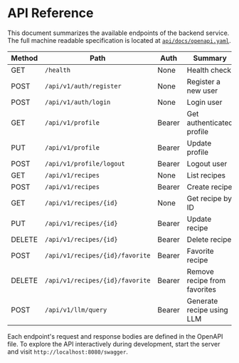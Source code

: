 # API Reference

This document summarizes the available endpoints of the backend service. The full machine readable specification is located at [`api/docs/openapi.yaml`](openapi.yaml).

| Method | Path | Auth | Summary |
|-------|------|------|---------|
| GET | `/health` | None | Health check |
| POST | `/api/v1/auth/register` | None | Register a new user |
| POST | `/api/v1/auth/login` | None | Login user |
| GET | `/api/v1/profile` | Bearer | Get authenticated profile |
| PUT | `/api/v1/profile` | Bearer | Update profile |
| POST | `/api/v1/profile/logout` | Bearer | Logout user |
| GET | `/api/v1/recipes` | None | List recipes |
| POST | `/api/v1/recipes` | Bearer | Create recipe |
| GET | `/api/v1/recipes/{id}` | None | Get recipe by ID |
| PUT | `/api/v1/recipes/{id}` | Bearer | Update recipe |
| DELETE | `/api/v1/recipes/{id}` | Bearer | Delete recipe |
| POST | `/api/v1/recipes/{id}/favorite` | Bearer | Favorite recipe |
| DELETE | `/api/v1/recipes/{id}/favorite` | Bearer | Remove recipe from favorites |
| POST | `/api/v1/llm/query` | Bearer | Generate recipe using LLM |

Each endpoint's request and response bodies are defined in the OpenAPI file. To explore the API interactively during development, start the server and visit `http://localhost:8080/swagger`.
